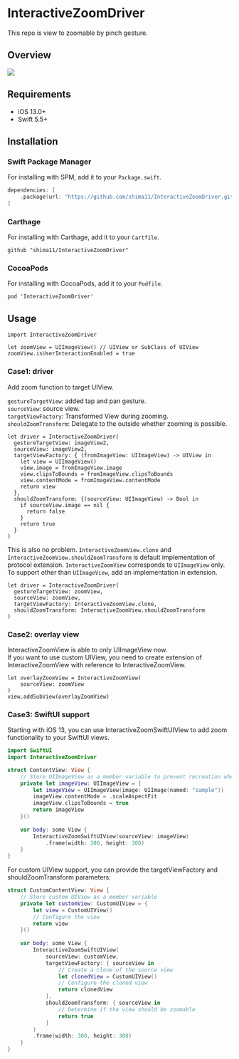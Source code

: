 # InteractiveZoomDriver
This repo is view to zoomable by pinch gesture.

## Overview

![](demo.gif)

## Requirements

- iOS 13.0+
- Swift 5.5+

## Installation

### Swift Package Manager

For installing with SPM, add it to your `Package.swift`.

```swift
dependencies: [
    .package(url: "https://github.com/shima11/InteractiveZoomDriver.git", from: "1.2.6"))
]
```

### Carthage

For installing with Carthage, add it to your `Cartfile`.

```
github "shima11/InteractiveZoomDriver"
```

### CocoaPods

For installing with CocoaPods, add it to your `Podfile`.

```
pod 'InteractiveZoomDriver'
```

## Usage

```
import InteractiveZoomDriver

let zoomView = UIImageView() // UIView or SubClass of UIView
zoomView.isUserInteractionEnabled = true
```

### Case1: driver
Add zoom function to target UIView.

`gestureTargetView`: added tap and pan gesture.  
`sourceView`: source view.  
`targetViewFactory`: Transformed View during zooming.  
`shouldZoomTransform`: Delegate to the outside whether zooming is possible.  

```
let driver = InteractiveZoomDriver(
  gestureTargetView: imageView2,
  sourceView: imageView2,
  targetViewFactory: { (fromImageView: UIImageView) -> UIView in
    let view = UIImageView()
    view.image = fromImageView.image
    view.clipsToBounds = fromImageView.clipsToBounds
    view.contentMode = fromImageView.contentMode
    return view
  },
  shouldZoomTransform: {(sourceView: UIImageView) -> Bool in
    if sourceView.image == nil {
      return false
    }
    return true
  }
)
```
This is also no problem.
`InteractiveZoomView.clone` and `InteractiveZoomView.shouldZoomTransform` is default implementation of protocol extension.
`InteractiveZoomView` corresponds to `UIImageView` only.
To support other than `UIImageView`, add an implementation in extension.

```
let driver = InteractiveZoomDriver(
  gestureTargetView: zoomView, 
  sourceView: zoomView, 
  targetViewFactory: InteractiveZoomView.clone, 
  shouldZoomTransform: InteractiveZoomView.shouldZoomTransform
)
```

### Case2: overlay view 

InteractiveZoomView is able to only UIImageView now.  
If you want to use custom UIView, you need to create extension of InteractiveZoomView with reference to InteractiveZoomView.

```
let overlayZoomView = InteractiveZoomView(
    sourceView: zoomView
)
view.addSubView(overlayZoomView)
```

### Case3: SwiftUI support

Starting with iOS 13, you can use InteractiveZoomSwiftUIView to add zoom functionality to your SwiftUI views.

```swift
import SwiftUI
import InteractiveZoomDriver

struct ContentView: View {
    // Store UIImageView as a member variable to prevent recreation when body is reevaluated
    private let imageView: UIImageView = {
        let imageView = UIImageView(image: UIImage(named: "sample"))
        imageView.contentMode = .scaleAspectFit
        imageView.clipsToBounds = true
        return imageView
    }()
    
    var body: some View {
        InteractiveZoomSwiftUIView(sourceView: imageView)
            .frame(width: 300, height: 300)
    }
}
```

For custom UIView support, you can provide the targetViewFactory and shouldZoomTransform parameters:

```swift
struct CustomContentView: View {
    // Store custom UIView as a member variable
    private let customView: CustomUIView = {
        let view = CustomUIView()
        // Configure the view
        return view
    }()
    
    var body: some View {
        InteractiveZoomSwiftUIView(
            sourceView: customView,
            targetViewFactory: { sourceView in
                // Create a clone of the source view
                let clonedView = CustomUIView()
                // Configure the cloned view
                return clonedView
            },
            shouldZoomTransform: { sourceView in
                // Determine if the view should be zoomable
                return true
            }
        )
        .frame(width: 300, height: 300)
    }
}
```
